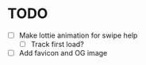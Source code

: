# TODO

- [ ] Make lottie animation for swipe help
    - [ ] Track first load?
- [ ] Add favicon and OG image